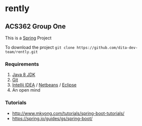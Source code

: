 # rently
## ACS362 Group One 
This is a [Spring](https://spring.io/) Project 

To download the project
`git clone https://github.com/dita-dev-team/rently.git
`

### Requirements
1. [Java 8 JDK](http://www.oracle.com/technetwork/java/javase/downloads/jdk8-downloads-2133151.html)
2. [Git](https://git-scm.com/download/win)
3. [Intellij IDEA](https://www.jetbrains.com/idea/download/) / [Netbeans](https://netbeans.org/downloads/) / [Eclipse](http://www.eclipse.org/downloads/eclipse-packages/)
4. An open mind

### Tutorials
* http://www.mkyong.com/tutorials/spring-boot-tutorials/
* https://spring.io/guides/gs/spring-boot/
